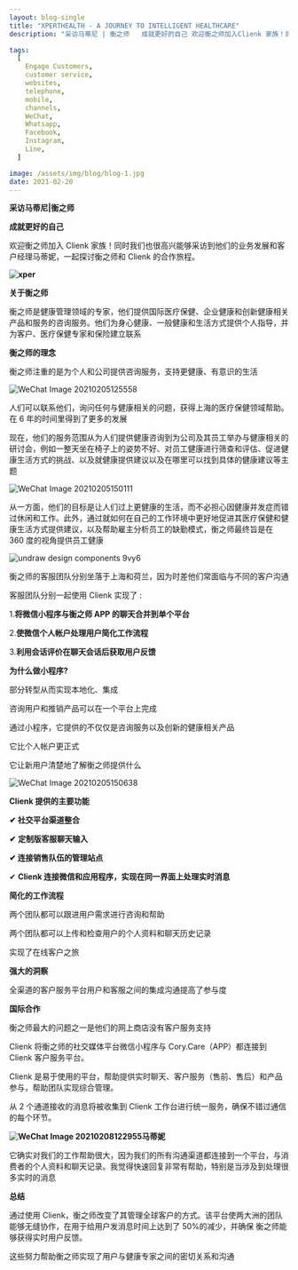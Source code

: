 ```yaml
---
layout: blog-single
title: "XPERTHEALTH - A JOURNEY TO INTELLIGENT HEALTHCARE"
description: "采访马蒂尼 | 衡之师   成就更好的自己 欢迎衡之师加入Clienk 家族！同时我们也很高兴能够采访到他们的业务发展和客户经理马蒂妮，一起探讨衡之师和 Clienk的合作旅程。     关于衡之师   衡之师是健康管理领域的专家，他们提供国际医疗保健、企业健康和创新健康相关产品和服务的咨询服务。他们为身心健康、一般健康和生活方式提供个人指导，并为客户、医疗保健专家和保险建立联系   衡之师的理念... "

tags:
  [
    Engage Customers,
    customer service,
    websites,
    telephone,
    mobile,
    channels,
    WeChat,
    Whatsapp,
    Facebook,
    Instagram,
    Line,
  ]

image: /assets/img/blog/blog-1.jpg
date: 2021-02-20
---
```


**采访马蒂尼|衡之师**

**成就更好的自己**

欢迎衡之师加入 Clienk 家族！同时我们也很高兴能够采访到他们的业务发展和客户经理马蒂妮，一起探讨衡之师和 Clienk 的合作旅程。

**![xper](/assets/img/blog/xper.png)**

**关于衡之师**

衡之师是健康管理领域的专家，他们提供国际医疗保健、企业健康和创新健康相关产品和服务的咨询服务。他们为身心健康、一般健康和生活方式提供个人指导，并为客户、医疗保健专家和保险建立联系

**衡之师的理念**

衡之师注重的是为个人和公司提供咨询服务，支持更健康、有意识的生活

![WeChat Image 20210205125558](/assets/img/blog/WeChat_Image_20210205125558.jpg)

人们可以联系他们，询问任何与健康相关的问题，获得上海的医疗保健领域帮助。在 6 年的时间里得到了更多的发展

现在，他们的服务范围从为人们提供健康咨询到为公司及其员工举办与健康相关的研讨会，例如一整天坐在椅子上的姿势不好、对员工健康进行筛查和评估、促进健康生活方式的挑战、以及就健康提供建议以及在哪里可以找到具体的健康建议等主题

![WeChat Image 20210205150111](/assets/img/blog/WeChat_Image_20210205150111.jpg)

从一方面，他们的目标是让人们过上更健康的生活，而不必担心因健康并发症而错过休闲和工作。此外，通过就如何在自己的工作环境中更好地促进其医疗保健和健康生活方式提供建议，以及帮助雇主分析员工的缺勤模式，衡之师最终旨是在 360 度的视角提供员工健康

![undraw design components 9vy6](/assets/img/blog/undraw_design_components_9vy6.png)

衡之师的客服团队分别坐落于上海和荷兰，因为时差他们常面临与不同的客户沟通

客服团队分别一起使用 Clienk 实现了 :

1.**将微信小程序与衡之师 APP 的聊天合并到单个平台**

2.**使微信个人帐户处理用户简化工作流程**

3.**利用会话评价在聊天会话后获取用户反馈**

**为什么做小程序?**

部分转型从而实现本地化、集成

咨询用户和推销产品可以在一个平台上完成

通过小程序，它提供的不仅仅是咨询服务以及创新的健康相关产品

它比个人帐户更正式

它让新用户清楚地了解衡之师提供什么

![WeChat Image 20210205150638](/assets/img/blog/WeChat_Image_20210205150638.jpg)

**Clienk 提供的主要功能**

**✔ 社交平台渠道整合**

**✔** **定制版客服聊天输入**

**✔ 连接销售队伍的管理站点**

✔ **Clienk 连接微信和应用程序，实现在同一界面上处理实时消息**

**简化的工作流程**

两个团队都可以跟进用户需求进行咨询和帮助

两个团队都可以上传和检查用户的个人资料和聊天历史记录

实现了在线客户之旅

**强大的洞察**

全渠道的客户服务平台用户和客服之间的集成沟通提高了参与度

**国际合作**

衡之师最大的问题之一是他们的网上商店没有客户服务支持

Clienk 将衡之师的社交媒体平台微信小程序与 Cory.Care（APP）都连接到 Clienk 客户服务平台。

Clienk 是易于使用的平台，帮助提供实时聊天、客户服务（售前、售后）和产品参与，帮助团队实现综合管理。

从 2 个通道接收的消息将被收集到 Clienk 工作台进行统一服务，确保不错过通信的每个环节。

**![WeChat Image 20210208122955](/assets/img/blog/WeChat_Image_20210208122955.jpg)马蒂妮**

它确实对我们的工作帮助很大，因为我们的所有沟通渠道都连接到一个平台，与消费者的个人资料和聊天记录。我觉得快速回复非常有帮助，特别是当涉及到处理很多实时的消息

**总结**

通过使用 Clienk，衡之师改变了其管理全球客户的方式。该平台使两大洲的团队能够无缝协作，在用于给用户发消息时间上达到了 50%的减少，并确保 衡之师能够获得实时用户反馈。

这些努力帮助衡之师实现了用户与健康专家之间的密切关系和沟通
